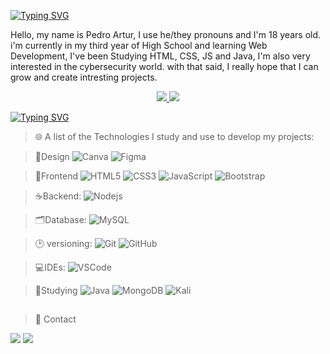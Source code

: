 [![Typing SVG](https://readme-typing-svg.herokuapp.com/?color=4AF626&size=35&center=true&vCenter=true&width=1000&lines=Welcome,+I'm+Pedro+Artur!!!+:D)](https://git.io/typing-svg)


Hello, my name is Pedro Artur, I use he/they pronouns and I'm 18 years old.
i'm currently in my third year of High School and learning Web Development, I've been Studying HTML, CSS, JS and Java, I'm also very interested in the cybersecurity world.
with that said, I really hope that I can grow and create intresting projects. 


<div align="center" justify-content="center">
  <a href="https://github.com/Pedro-Artur-RF">
    <img src="https://github-readme-stats.vercel.app/api?username=Pedro-Artur-RF&layout=compact&langs_count=7&theme=dark&card_width=420" />
  <img src="https://github-readme-stats.vercel.app/api/top-langs/?username=Pedro-Artur-RF&layout=compact&langs_count=7&theme=dark&card_width=420&card_height=200"/>
</div>


    
[![Typing SVG](https://readme-typing-svg.herokuapp.com/?color=4AF626&size=35&center=true&vCenter=true&width=1000&lines=Technologies)](https://git.io/typing-svg)


>🌐 A list of the Technologies I study and use to develop my projects:

>🎨Design
![Canva](https://img.shields.io/badge/Canva-%2300C4CC.svg?style=flat-square&logo=Canva&logoColor=white)
![Figma](https://img.shields.io/badge/figma-%23F24E1E.svg?style=flat-square&logo=figma&logoColor=white)

>🎨Frontend
![HTML5](https://img.shields.io/badge/-HTML5-E34F26?style=flat-square&logo=html5&logoColor=white)
![CSS3](https://img.shields.io/badge/-CSS3-1572B6?style=flat-square&logo=css3)
![JavaScript](https://img.shields.io/badge/-JavaScript-black?style=flat-square&logo=javascript)
![Bootstrap](https://img.shields.io/badge/-Bootstrap-563D7C?style=flat-square&logo=bootstrap)

>☕Backend: 
![Nodejs](https://img.shields.io/badge/-Nodejs-339933?style=flat-square&logo=Node.js&logoColor=white)


>🗂️Database:
![MySQL](https://img.shields.io/badge/-MySQL-4479A1?style=flat-square&logo=mysql&logoColor=white)

>🕑 versioning:
![Git](https://img.shields.io/badge/-Git-black?style=flat-square&logo=git)
![GitHub](https://img.shields.io/badge/-GitHub-181717?style=flat-square&logo=github)

>💻IDEs:
![VSCode](https://img.shields.io/badge/-VSCode-007ACC?style=flat-square&logo=visual-studio-code&logoColor=white)

>📖Studying
![Java](https://img.shields.io/badge/java-%23ED8B00.svg?style=flat-square&logo=openjdk&logoColor=white)
![MongoDB](https://img.shields.io/badge/MongoDB-%234ea94b.svg?style=flat-square&logo=mongodb&logoColor=white)
![Kali](https://img.shields.io/badge/Kali-268BEE?style=flat-square&logo=kalilinux&logoColor=white)
  ##
  
  <div>




  >📨 Contact
    
  <a href="https://www.instagram.com/pedro_artur_rfn/" target="_blank"><img src="https://img.shields.io/badge/-Instagram-%23E4405F?style=for-the-badge&logo=instagram&logoColor=white" target="_blank"></a>
  <a href="https://www.linkedin.com/in/pedro-artur-rolemberg-0a30a8194/" target="_blank"><img src="https://img.shields.io/badge/-LinkedIn-%230077B5?style=for-the-badge&logo=linkedin&logoColor=white" target="_blank"></a> 
 
</div>

  
